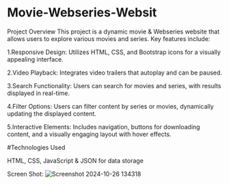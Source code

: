 # Movie-Webseries-Websit
Project Overview
This project is a dynamic movie & Webseries website that allows users to explore various movies and series. Key features include:

1.Responsive Design: Utilizes HTML, CSS, and Bootstrap icons for a visually appealing interface.

2.Video Playback: Integrates video trailers that autoplay and can be paused.

3.Search Functionality: Users can search for movies and series, with results displayed in real-time.

4.Filter Options: Users can filter content by series or movies, dynamically updating the displayed content.

5.Interactive Elements: Includes navigation, buttons for downloading content, and a visually engaging layout with hover effects.

#Technologies Used

HTML,
CSS,
JavaScript &
JSON for data storage

Screen Shot:
![Screenshot 2024-10-26 134318](https://github.com/user-attachments/assets/82e24ce2-c41e-4a79-8461-9c9cd35144c8)

